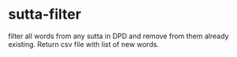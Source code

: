 # sutta-filter
filter all words from any sutta in DPD and remove from them already existing. Return csv file with list of new words.
